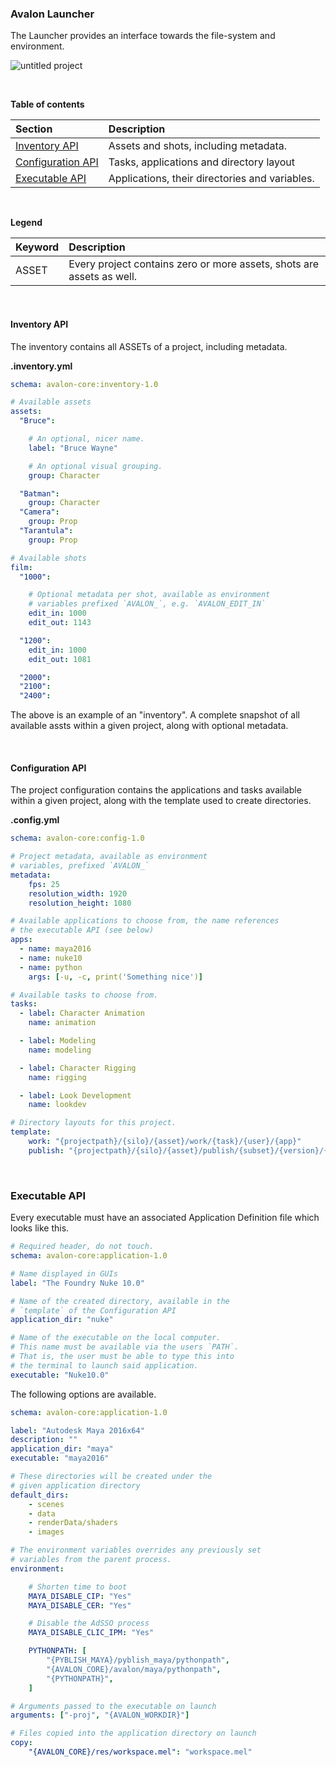 ### Avalon Launcher

The Launcher provides an interface towards the file-system and environment.

![untitled project](https://cloud.githubusercontent.com/assets/2152766/25536399/9e695010-2c32-11e7-8751-f249f62bd7e0.gif)

<br>

**Table of contents**

| Section                           | Description
|:----------------------------------|:----------------
| [Inventory API](#inventory-api)   | Assets and shots, including metadata.
| [Configuration API](#configuration-api) | Tasks, applications and directory layout
| [Executable API](#executable-api) | Applications, their directories and variables.

<br>

**Legend**

| Keyword   | Description
|:----------|:-------------
| ASSET     | Every project contains zero or more assets, shots are assets as well.

<br>

#### Inventory API

The inventory contains all ASSETs of a project, including metadata.

**.inventory.yml**

```yaml
schema: avalon-core:inventory-1.0

# Available assets
assets:
  "Bruce":

    # An optional, nicer name.
    label: "Bruce Wayne"

    # An optional visual grouping.
    group: Character

  "Batman":
    group: Character
  "Camera":
    group: Prop
  "Tarantula":
    group: Prop

# Available shots
film:
  "1000":

    # Optional metadata per shot, available as environment
    # variables prefixed `AVALON_`, e.g. `AVALON_EDIT_IN`
    edit_in: 1000
    edit_out: 1143

  "1200":
    edit_in: 1000
    edit_out: 1081

  "2000":
  "2100":
  "2400":
```

The above is an example of an "inventory". A complete snapshot of all available assts within a given project, along with optional metadata.

<br>

#### Configuration API

The project configuration contains the applications and tasks available within a given project, along with the template used to create directories.

**.config.yml**

```yaml
schema: avalon-core:config-1.0

# Project metadata, available as environment
# variables, prefixed `AVALON_`
metadata:
    fps: 25
    resolution_width: 1920
    resolution_height: 1080

# Available applications to choose from, the name references
# the executable API (see below)
apps:
  - name: maya2016
  - name: nuke10
  - name: python
    args: [-u, -c, print('Something nice')]

# Available tasks to choose from.
tasks:
  - label: Character Animation
    name: animation

  - label: Modeling
    name: modeling

  - label: Character Rigging
    name: rigging

  - label: Look Development
    name: lookdev

# Directory layouts for this project.
template:
    work: "{projectpath}/{silo}/{asset}/work/{task}/{user}/{app}"
    publish: "{projectpath}/{silo}/{asset}/publish/{subset}/{version}/{subset}.{representation}"
```

<br>

### Executable API

Every executable must have an associated Application Definition file which looks like this.

```yaml
# Required header, do not touch.
schema: avalon-core:application-1.0

# Name displayed in GUIs
label: "The Foundry Nuke 10.0"

# Name of the created directory, available in the 
# `template` of the Configuration API
application_dir: "nuke"

# Name of the executable on the local computer.
# This name must be available via the users `PATH`.
# That is, the user must be able to type this into
# the terminal to launch said application.
executable: "Nuke10.0"
```

The following options are available.

```yaml
schema: avalon-core:application-1.0

label: "Autodesk Maya 2016x64"
description: ""
application_dir: "maya"
executable: "maya2016"

# These directories will be created under the
# given application directory
default_dirs:
    - scenes
    - data
    - renderData/shaders
    - images

# The environment variables overrides any previously set
# variables from the parent process.
environment:

    # Shorten time to boot
    MAYA_DISABLE_CIP: "Yes"
    MAYA_DISABLE_CER: "Yes"

    # Disable the AdSSO process
    MAYA_DISABLE_CLIC_IPM: "Yes"

    PYTHONPATH: [
        "{PYBLISH_MAYA}/pyblish_maya/pythonpath",
        "{AVALON_CORE}/avalon/maya/pythonpath",
        "{PYTHONPATH}",
    ]

# Arguments passed to the executable on launch
arguments: ["-proj", "{AVALON_WORKDIR}"]

# Files copied into the application directory on launch
copy:
    "{AVALON_CORE}/res/workspace.mel": "workspace.mel"
```